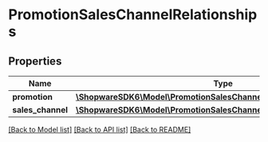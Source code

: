 # PromotionSalesChannelRelationships

## Properties
Name | Type | Description | Notes
------------ | ------------- | ------------- | -------------
**promotion** | [**\ShopwareSDK6\Model\PromotionSalesChannelRelationshipsPromotion**](PromotionSalesChannelRelationshipsPromotion.md) |  | [optional] 
**sales_channel** | [**\ShopwareSDK6\Model\PromotionSalesChannelRelationshipsSalesChannel**](PromotionSalesChannelRelationshipsSalesChannel.md) |  | [optional] 

[[Back to Model list]](../../README.md#documentation-for-models) [[Back to API list]](../../README.md#documentation-for-api-endpoints) [[Back to README]](../../README.md)

